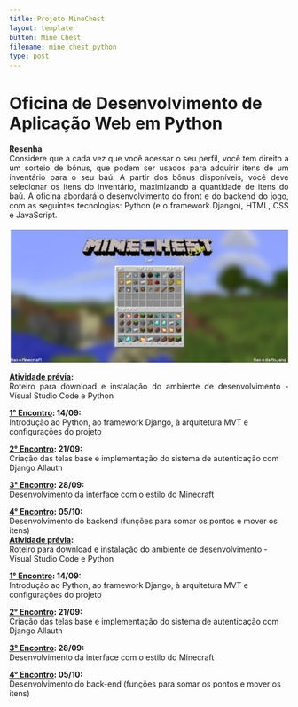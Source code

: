 ```yaml
---
title: Projeto MineChest
layout: template
button: Mine Chest
filename: mine_chest_python
type: post
--- 
```

<h1 style="font-size:30px">
Oficina de Desenvolvimento de Aplicação Web em Python
</h1>
	
<p align="justify">
<b style="font-weight: bold;">Resenha<br></b>
Considere que a cada vez que você acessar o seu perfil, você tem direito a um sorteio de bônus, que podem ser usados para adquirir itens de um inventário para o seu baú. 
A partir dos bônus disponíveis, você deve selecionar os itens do inventário, maximizando a quantidade de itens do baú.
A oficina abordará o desenvolvimento do front e do backend do jogo, com as seguintes tecnologias: Python (e o framework Django), HTML, CSS e JavaScript.	
</p>


<p align="center">
<img src="../assets/images/minechest.png"/>	
	</p>
<p align="justify">
	<b style="font-weight: bold;"><a href="https://e2pc.unicentro.br/posts/ProjectPage/pages/minechest/AtividadePrevia">Atividade prévia</a>: </b><br>
	Roteiro para download e instalação do ambiente de desenvolvimento - Visual Studio Code e Python
</p>
<p>
<b style="font-weight: bold;"><a href="https://e2pc.unicentro.br/posts/ProjectPage/pages/minechest/Encontro1">1° Encontro</a>: 14/09:<br></b>
	Introdução ao Python, ao framework Django, à arquitetura MVT e configurações do projeto
</p>
<p>
<b style="font-weight: bold;"><a href="https://e2pc.unicentro.br/posts/ProjectPage/pages/minechest/Encontro2">2° Encontro</a>: 21/09:<br></b>
	Criação das telas base e implementação do sistema de autenticação com Django Allauth<br>
</p>
<p>
<b style="font-weight: bold;"><a href="https://e2pc.unicentro.br/posts/ProjectPage/pages/minechest/Encontro3">3° Encontro</a>: 28/09:<br></b>
	Desenvolvimento da interface com o estilo do Minecraft<br>
</p>
<p>
	<b style="font-weight: bold;"><a href="https://e2pc.unicentro.br/posts/ProjectPage/pages/minechest/Encontro4">4° Encontro</a>: 05/10: <br></b>
	Desenvolvimento do backend (funções para somar os pontos e mover os itens)<br>
	<b style="font-weight: bold;"><a href="ProjectPage/pages/minechest/AtividadePrevia">Atividade prévia</a>: </b><br>
	Roteiro para download e instalação do ambiente de desenvolvimento - Visual Studio Code e Python
</p>
<p>
<b style="font-weight: bold;"><a href="ProjectPage/pages/minechest/Encontro1">1° Encontro</a>: 14/09:<br></b>
	Introdução ao Python, ao framework Django, à arquitetura MVT e configurações do projeto
</p>
<p>
<b style="font-weight: bold;"><a href="ProjectPage/pages/minechest/Encontro2">2° Encontro</a>: 21/09:<br></b>
	Criação das telas base e implementação do sistema de autenticação com Django Allauth<br>
</p>
<p>
<b style="font-weight: bold;"><a href="ProjectPage/pages/minechest/Encontro3">3° Encontro</a>: 28/09:<br></b>
	Desenvolvimento da interface com o estilo do Minecraft<br>
</p>
<p>
	<b style="font-weight: bold;"><a href="ProjectPage/pages/minechest/Encontro4">4° Encontro</a>: 05/10: <br></b>
	Desenvolvimento do back-end (funções para somar os pontos e mover os itens)<br>
</p>
